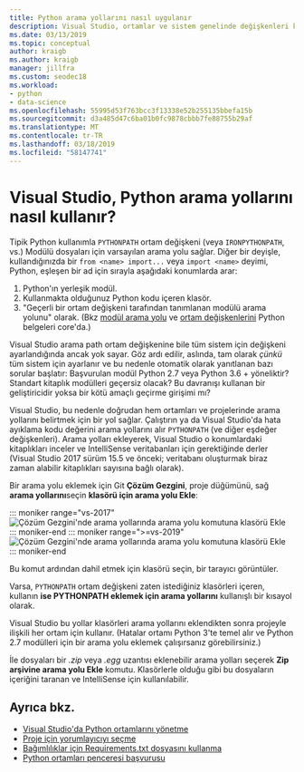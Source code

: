 ```yaml
---
title: Python arama yollarını nasıl uygulanır
description: Visual Studio, ortamlar ve sistem genelinde değişkenleri kullanmaktan kaçınmak için projeleri için arama yollarını belirtmek daha fazla belirli bir araçları sağlar.
ms.date: 03/13/2019
ms.topic: conceptual
author: kraigb
ms.author: kraigb
manager: jillfra
ms.custom: seodec18
ms.workload:
- python
- data-science
ms.openlocfilehash: 55995d53f763bcc3f13338e52b255135bbefa15b
ms.sourcegitcommit: d3a485d47c6ba01b0fc9878cbbb7fe88755b29af
ms.translationtype: MT
ms.contentlocale: tr-TR
ms.lasthandoff: 03/18/2019
ms.locfileid: "58147741"
---
```

# <a name="how-visual-studio-uses-python-search-paths"></a>Visual Studio, Python arama yollarını nasıl kullanır?

Tipik Python kullanımla `PYTHONPATH` ortam değişkeni (veya `IRONPYTHONPATH`, vs.) Modülü dosyaları için varsayılan arama yolu sağlar. Diğer bir deyişle, kullandığınızda bir `from <name> import...` veya `import <name>` deyimi, Python, eşleşen bir ad için sırayla aşağıdaki konumlarda arar:

1. Python'ın yerleşik modül.
1. Kullanmakta olduğunuz Python kodu içeren klasör.
1. "Geçerli bir ortam değişkeni tarafından tanımlanan modülü arama yolunu" olarak. (Bkz [modül arama yolu](https://docs.python.org/2/tutorial/modules.html#the-module-search-path) ve [ortam değişkenlerini](https://docs.python.org/2/using/cmdline.html#envvar-PYTHONPATH) Python belgeleri core'da.)

Visual Studio arama path ortam değişkenine bile tüm sistem için değişkeni ayarlandığında ancak yok sayar. Göz ardı edilir, aslında, tam olarak *çünkü* tüm sistem için ayarlanır ve bu nedenle otomatik olarak yanıtlanan bazı sorular başlatır: Başvurulan modül Python 2.7 veya Python 3.6 + yöneliktir? Standart kitaplık modülleri geçersiz olacak? Bu davranışı kullanan bir geliştiricidir yoksa bir kötü amaçlı geçirme girişimi mı?

Visual Studio, bu nedenle doğrudan hem ortamları ve projelerinde arama yollarını belirtmek için bir yol sağlar. Çalıştırın ya da Visual Studio'da hata ayıklama kodu değerini arama yollarını alır `PYTHONPATH` (ve diğer eşdeğer değişkenleri). Arama yolları ekleyerek, Visual Studio o konumlardaki kitaplıkları inceler ve IntelliSense veritabanları için gerektiğinde derler (Visual Studio 2017 sürüm 15.5 ve önceki; veritabanı oluşturmak biraz zaman alabilir kitaplıkları sayısına bağlı olarak).

Bir arama yolu eklemek için Git **Çözüm Gezgini**, proje düğümünü, sağ **arama yollarını**seçin **klasörü için arama yolu Ekle**:

::: moniker range="vs-2017"
![Çözüm Gezgini'nde arama yollarında arama yolu komutuna klasörü Ekle](media/search-paths-command.png)
::: moniker-end
::: moniker range=">=vs-2019"
![Çözüm Gezgini'nde arama yollarında arama yolu komutuna klasörü Ekle](media/search-paths-command-2019.png)
::: moniker-end

Bu komut ardından dahil etmek için klasörü seçin, bir tarayıcı görüntüler.

Varsa, `PYTHONPATH` ortam değişkeni zaten istediğiniz klasörleri içeren, kullanın **ise PYTHONPATH eklemek için arama yollarını** kullanışlı bir kısayol olarak.

Visual Studio bu yollar klasörleri arama yollarını eklendikten sonra projeyle ilişkili her ortam için kullanır. (Hatalar ortamı Python 3'te temel alır ve Python 2.7 modülleri için bir arama yolu eklemek çalışırsanız görebilirsiniz.)

İle dosyaları bir *.zip* veya *.egg* uzantısı eklenebilir arama yolları seçerek **Zip arşivine arama yolu Ekle** komutu. Klasörlerle olduğu gibi bu dosyaların içeriğini taranan ve IntelliSense için kullanılabilir.

## <a name="see-also"></a>Ayrıca bkz.

- [Visual Studio'da Python ortamlarını yönetme](managing-python-environments-in-visual-studio.md)
- [Proje için yorumlayıcıyı seçme](selecting-a-python-environment-for-a-project.md)
- [Bağımlılıklar için Requirements.txt dosyasını kullanma](managing-required-packages-with-requirements-txt.md)
- [Python ortamları penceresi başvurusu](python-environments-window-tab-reference.md)
